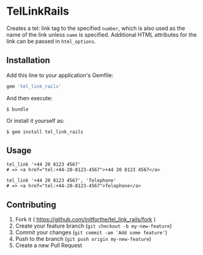 # TelLinkRails

Creates a tel: link tag to the specified `number`, which is also used as the name of the link unless `name` is specified. Additional HTML attributes for the link can be passed in `html_options`.

## Installation

Add this line to your application's Gemfile:

```ruby
gem 'tel_link_rails'
```

And then execute:

    $ bundle

Or install it yourself as:

    $ gem install tel_link_rails

## Usage

```
tel_link '+44 20 8123 4567'
# => <a href="tel:+44-20-8123-4567">+44 20 8123 4567</a>

tel_link '+44 20 8123 4567', 'Telephone'
# => <a href="tel:+44-20-8123-4567">Telephone</a>
```

## Contributing

1. Fork it ( https://github.com/initforthe/tel_link_rails/fork )
2. Create your feature branch (`git checkout -b my-new-feature`)
3. Commit your changes (`git commit -am 'Add some feature'`)
4. Push to the branch (`git push origin my-new-feature`)
5. Create a new Pull Request
